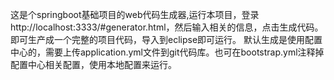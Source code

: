这是个springboot基础项目的web代码生成器,运行本项目，登录http://localhost:3333/#generator.html，然后输入相关的信息，点击生成代码。
即可生产成一个完整的项目代码，导入到eclipse即可运行。
默认生成是使用配置中心的，需要上传application.yml文件到git代码库。也可在bootstrap.yml注释掉配置中心相关配置，使用本地配置来运行。